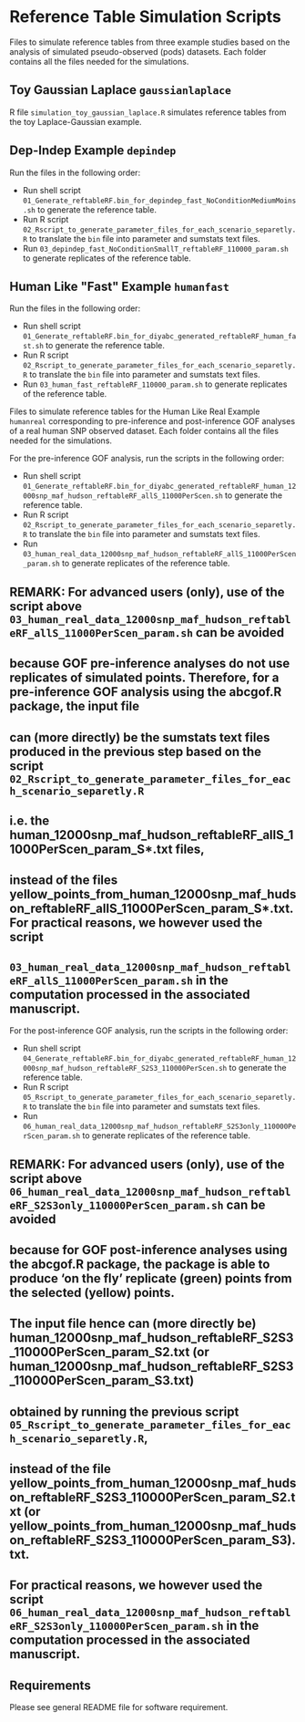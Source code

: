 # Reference Table Simulation Scripts

Files to simulate reference tables from three example studies based on the analysis of simulated pseudo-observed (pods) datasets.
Each folder contains all the files needed for the simulations.

## Toy Gaussian Laplace `gaussianlaplace`

R file `simulation_toy_gaussian_laplace.R`
simulates reference tables from the toy Laplace-Gaussian example.

## Dep-Indep Example `depindep`

Run the files in the following order:
  * Run shell script `01_Generate_reftableRF.bin_for_depindep_fast_NoConditionMediumMoins.sh` 
  to generate the reference table.
  * Run R script `02_Rscript_to_generate_parameter_files_for_each_scenario_separetly.R`
  to translate the `bin` file into parameter and sumstats text files.
  * Run `03_depindep_fast_NoConditionSmallT_reftableRF_110000_param.sh` 
  to generate replicates of the reference table.
  
## Human Like "Fast" Example `humanfast`

Run the files in the following order:
  * Run shell script `01_Generate_reftableRF.bin_for_diyabc_generated_reftableRF_human_fast.sh` 
  to generate the reference table.
  * Run R script `02_Rscript_to_generate_parameter_files_for_each_scenario_separetly.R`
  to translate the `bin` file into parameter and sumstats text files.
  * Run `03_human_fast_reftableRF_110000_param.sh` 
  to generate replicates of the reference table.
  
Files to simulate reference tables for the Human Like Real Example `humanreal` corresponding to pre-inference and post-inference GOF analyses of a real human SNP observed dataset.
Each folder contains all the files needed for the simulations.
  
For the pre-inference GOF analysis, run the scripts in the following order:
  * Run shell script `01_Generate_reftableRF.bin_for_diyabc_generated_reftableRF_human_12000snp_maf_hudson_reftableRF_allS_11000PerScen.sh` 
  to generate the reference table.
  * Run R script `02_Rscript_to_generate_parameter_files_for_each_scenario_separetly.R`
  to translate the `bin` file into parameter and sumstats text files.
  * Run `03_human_real_data_12000snp_maf_hudson_reftableRF_allS_11000PerScen_param.sh` 
  to generate replicates of the reference table.
  
  ## REMARK: For advanced users (only), use of the script above `03_human_real_data_12000snp_maf_hudson_reftableRF_allS_11000PerScen_param.sh` can be avoided
  ## because GOF pre-inference analyses do not use replicates of simulated points. Therefore, for a pre-inference GOF analysis using the abcgof.R package, the input file 
  ## can (more directly) be the sumstats text files produced in the previous step based on the script `02_Rscript_to_generate_parameter_files_for_each_scenario_separetly.R`
  ## i.e. the human_12000snp_maf_hudson_reftableRF_allS_11000PerScen_param_S*.txt files, 
  ## instead of the files yellow_points_from_human_12000snp_maf_hudson_reftableRF_allS_11000PerScen_param_S*.txt. For practical reasons, we however used the script 
  ## `03_human_real_data_12000snp_maf_hudson_reftableRF_allS_11000PerScen_param.sh` in the computation processed in the associated manuscript.
  
For the post-inference GOF analysis, run the scripts in the following order:
  * Run shell script `04_Generate_reftableRF.bin_for_diyabc_generated_reftableRF_human_12000snp_maf_hudson_reftableRF_S2S3_110000PerScen.sh` 
  to generate the reference table.
  * Run R script `05_Rscript_to_generate_parameter_files_for_each_scenario_separetly.R`
  to translate the `bin` file into parameter and sumstats text files.
  * Run `06_human_real_data_12000snp_maf_hudson_reftableRF_S2S3only_110000PerScen_param.sh` 
  to generate replicates of the reference table.
  
  ## REMARK: For advanced users (only), use of the script above `06_human_real_data_12000snp_maf_hudson_reftableRF_S2S3only_110000PerScen_param.sh` can be avoided
   ## because for GOF post-inference analyses using the abcgof.R package, the package is able to produce ‘on the fly’ replicate (green) points from the selected (yellow) points. 
   ## The input file hence can (more directly be) human_12000snp_maf_hudson_reftableRF_S2S3_110000PerScen_param_S2.txt (or human_12000snp_maf_hudson_reftableRF_S2S3_110000PerScen_param_S3.txt)
   ## obtained by running the previous script `05_Rscript_to_generate_parameter_files_for_each_scenario_separetly.R`,
   ## instead of the file yellow_points_from_human_12000snp_maf_hudson_reftableRF_S2S3_110000PerScen_param_S2.txt (or yellow_points_from_human_12000snp_maf_hudson_reftableRF_S2S3_110000PerScen_param_S3).txt.
   ## For practical reasons, we however used the script `06_human_real_data_12000snp_maf_hudson_reftableRF_S2S3only_110000PerScen_param.sh` in the computation processed in the associated manuscript.

## Requirements

Please see general README file for software requirement.
